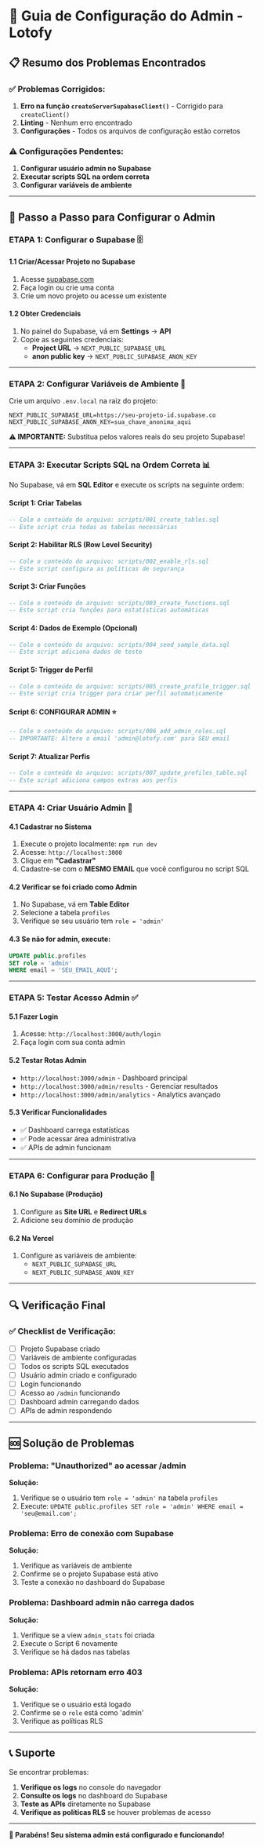 # 🔐 Guia de Configuração do Admin - Lotofy

## 📋 Resumo dos Problemas Encontrados

### ✅ Problemas Corrigidos:
1. **Erro na função `createServerSupabaseClient()`** - Corrigido para `createClient()`
2. **Linting** - Nenhum erro encontrado
3. **Configurações** - Todos os arquivos de configuração estão corretos

### ⚠️ Configurações Pendentes:
1. **Configurar usuário admin no Supabase**
2. **Executar scripts SQL na ordem correta**
3. **Configurar variáveis de ambiente**

---

## 🚀 Passo a Passo para Configurar o Admin

### **ETAPA 1: Configurar o Supabase** 🗄️

#### 1.1 Criar/Acessar Projeto no Supabase
1. Acesse [supabase.com](https://supabase.com)
2. Faça login ou crie uma conta
3. Crie um novo projeto ou acesse um existente

#### 1.2 Obter Credenciais
1. No painel do Supabase, vá em **Settings** → **API**
2. Copie as seguintes credenciais:
   - **Project URL** → `NEXT_PUBLIC_SUPABASE_URL`
   - **anon public key** → `NEXT_PUBLIC_SUPABASE_ANON_KEY`

---

### **ETAPA 2: Configurar Variáveis de Ambiente** 🔧

Crie um arquivo `.env.local` na raiz do projeto:

```env
NEXT_PUBLIC_SUPABASE_URL=https://seu-projeto-id.supabase.co
NEXT_PUBLIC_SUPABASE_ANON_KEY=sua_chave_anonima_aqui
```

**⚠️ IMPORTANTE:** Substitua pelos valores reais do seu projeto Supabase!

---

### **ETAPA 3: Executar Scripts SQL na Ordem Correta** 📊

No Supabase, vá em **SQL Editor** e execute os scripts na seguinte ordem:

#### Script 1: Criar Tabelas
```sql
-- Cole o conteúdo do arquivo: scripts/001_create_tables.sql
-- Este script cria todas as tabelas necessárias
```

#### Script 2: Habilitar RLS (Row Level Security)
```sql
-- Cole o conteúdo do arquivo: scripts/002_enable_rls.sql
-- Este script configura as políticas de segurança
```

#### Script 3: Criar Funções
```sql
-- Cole o conteúdo do arquivo: scripts/003_create_functions.sql
-- Este script cria funções para estatísticas automáticas
```

#### Script 4: Dados de Exemplo (Opcional)
```sql
-- Cole o conteúdo do arquivo: scripts/004_seed_sample_data.sql
-- Este script adiciona dados de teste
```

#### Script 5: Trigger de Perfil
```sql
-- Cole o conteúdo do arquivo: scripts/005_create_profile_trigger.sql
-- Este script cria trigger para criar perfil automaticamente
```

#### Script 6: **CONFIGURAR ADMIN** ⭐
```sql
-- Cole o conteúdo do arquivo: scripts/006_add_admin_roles.sql
-- IMPORTANTE: Altere o email 'admin@lotofy.com' para SEU email
```

#### Script 7: Atualizar Perfis
```sql
-- Cole o conteúdo do arquivo: scripts/007_update_profiles_table.sql
-- Este script adiciona campos extras aos perfis
```

---

### **ETAPA 4: Criar Usuário Admin** 👤

#### 4.1 Cadastrar no Sistema
1. Execute o projeto localmente: `npm run dev`
2. Acesse: `http://localhost:3000`
3. Clique em **"Cadastrar"**
4. Cadastre-se com o **MESMO EMAIL** que você configurou no script SQL

#### 4.2 Verificar se foi criado como Admin
1. No Supabase, vá em **Table Editor**
2. Selecione a tabela `profiles`
3. Verifique se seu usuário tem `role = 'admin'`

#### 4.3 Se não for admin, execute:
```sql
UPDATE public.profiles 
SET role = 'admin' 
WHERE email = 'SEU_EMAIL_AQUI';
```

---

### **ETAPA 5: Testar Acesso Admin** ✅

#### 5.1 Fazer Login
1. Acesse: `http://localhost:3000/auth/login`
2. Faça login com sua conta admin

#### 5.2 Testar Rotas Admin
- `http://localhost:3000/admin` - Dashboard principal
- `http://localhost:3000/admin/results` - Gerenciar resultados
- `http://localhost:3000/admin/analytics` - Analytics avançado

#### 5.3 Verificar Funcionalidades
- ✅ Dashboard carrega estatísticas
- ✅ Pode acessar área administrativa
- ✅ APIs de admin funcionam

---

### **ETAPA 6: Configurar para Produção** 🚀

#### 6.1 No Supabase (Produção)
1. Configure as **Site URL** e **Redirect URLs**
2. Adicione seu domínio de produção

#### 6.2 Na Vercel
1. Configure as variáveis de ambiente:
   - `NEXT_PUBLIC_SUPABASE_URL`
   - `NEXT_PUBLIC_SUPABASE_ANON_KEY`

---

## 🔍 Verificação Final

### ✅ Checklist de Verificação:

- [ ] Projeto Supabase criado
- [ ] Variáveis de ambiente configuradas
- [ ] Todos os scripts SQL executados
- [ ] Usuário admin criado e configurado
- [ ] Login funcionando
- [ ] Acesso ao `/admin` funcionando
- [ ] Dashboard admin carregando dados
- [ ] APIs de admin respondendo

---

## 🆘 Solução de Problemas

### Problema: "Unauthorized" ao acessar /admin
**Solução:**
1. Verifique se o usuário tem `role = 'admin'` na tabela `profiles`
2. Execute: `UPDATE public.profiles SET role = 'admin' WHERE email = 'seu@email.com';`

### Problema: Erro de conexão com Supabase
**Solução:**
1. Verifique as variáveis de ambiente
2. Confirme se o projeto Supabase está ativo
3. Teste a conexão no dashboard do Supabase

### Problema: Dashboard admin não carrega dados
**Solução:**
1. Verifique se a view `admin_stats` foi criada
2. Execute o Script 6 novamente
3. Verifique se há dados nas tabelas

### Problema: APIs retornam erro 403
**Solução:**
1. Verifique se o usuário está logado
2. Confirme se o `role` está como 'admin'
3. Verifique as políticas RLS

---

## 📞 Suporte

Se encontrar problemas:

1. **Verifique os logs** no console do navegador
2. **Consulte os logs** no dashboard do Supabase
3. **Teste as APIs** diretamente no Supabase
4. **Verifique as políticas RLS** se houver problemas de acesso

---

**🎉 Parabéns! Seu sistema admin está configurado e funcionando!**
